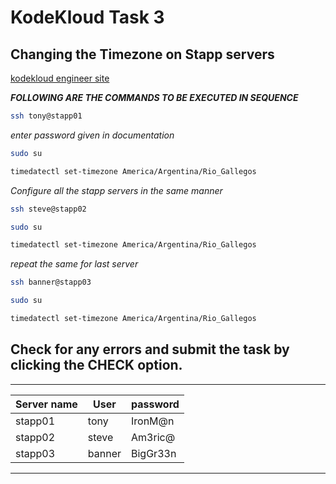 # KodeKloud Task 3

## Changing the Timezone on Stapp servers

[kodekloud engineer site](https://kodekloud.com/kodekloud-engineer/ "visit for reference")

***FOLLOWING ARE THE COMMANDS TO BE EXECUTED IN SEQUENCE***

```bash
ssh tony@stapp01
```
*enter password given in documentation*

```bash
sudo su

timedatectl set-timezone America/Argentina/Rio_Gallegos
```
*Configure all the stapp servers in the same manner*

```bash
ssh steve@stapp02

sudo su

timedatectl set-timezone America/Argentina/Rio_Gallegos
```
*repeat the same for last server*

```bash
ssh banner@stapp03

sudo su

timedatectl set-timezone America/Argentina/Rio_Gallegos
```
## Check for any errors and submit the task by clicking the CHECK option.

---
|Server name | User | password |
|--- | --- | --- |
| stapp01 | tony | IronM@n |
| stapp02 | steve | Am3ric@ |
| stapp03 | banner | BigGr33n |
***
